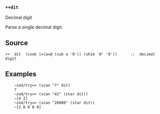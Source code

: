 ### `++dit`

Decimal digit

Parse a single decimal digit.

Source
------

    ++  dit  (cook |=(a=@ (sub a '0')) (shim '0' '9'))      ::  decimal digit

Examples
--------

        ~zod/try=> (scan "7" dit)
        7
        ~zod/try=> (scan "42" (star dit))
        ~[4 2]
        ~zod/try=> (scan "26000" (star dit))
        ~[2 6 0 0 0]


